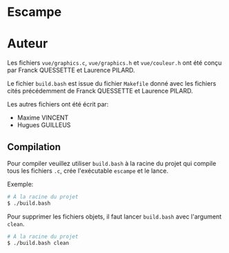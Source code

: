 # Escampe

# Auteur
Les fichiers `vue/graphics.c`, `vue/graphics.h` et `vue/couleur.h` ont été conçu par Franck QUESSETTE et Laurence PILARD.

Le fichier `build.bash` est issue du fichier `Makefile` donné avec les fichiers cités précédemment de Franck QUESSETTE et Laurence PILARD.

Les autres fichiers ont été écrit par:
- Maxime VINCENT
- Hugues GUILLEUS

## Compilation
Pour compiler veuillez utiliser `build.bash` à la racine du projet qui compile tous les fichiers `.c`, crée l'exécutable `escampe` et le lance.

Exemple:
```bash
# À la racine du projet
$ ./build.bash
```

Pour supprimer les fichiers objets, il faut lancer `build.bash` avec l'argument `clean`.
```bash
# À la racine du projet
$ ./build.bash clean
```
